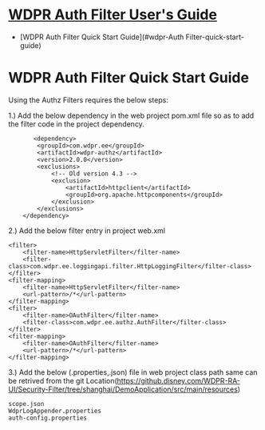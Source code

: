 #  <u>WDPR Auth Filter User's Guide</u>

- [WDPR Auth Filter Quick Start Guide](#wdpr-Auth Filter-quick-start-guide)


# WDPR Auth Filter Quick Start Guide

Using the Authz Filters requires the below steps:

1.) Add the below dependency in the web project pom.xml file so as to add the filter code in the project dependency.
	
	       <dependency>
			<groupId>com.wdpr.ee</groupId>
			<artifactId>wdpr-authz</artifactId>
			<version>2.0.0</version>
			<exclusions>
                <!-- Old version 4.3 -->
			    <exclusion>
			        <artifactId>httpclient</artifactId>
			        <groupId>org.apache.httpcomponents</groupId>
			    </exclusion>
			</exclusions>
		</dependency> 


2.) Add the below filter entry in project web.xml

	<filter>
		<filter-name>HttpServletFilter</filter-name>
		<filter-class>com.wdpr.ee.loggingapi.filter.HttpLoggingFilter</filter-class>
	</filter>
	<filter-mapping>
		<filter-name>HttpServletFilter</filter-name>
		<url-pattern>/*</url-pattern>
	</filter-mapping>
	<filter>
		<filter-name>OAuthFilter</filter-name>
		<filter-class>com.wdpr.ee.authz.AuthFilter</filter-class>
	</filter>
	<filter-mapping>
		<filter-name>OAuthFilter</filter-name>
		<url-pattern>/*</url-pattern>
	</filter-mapping>

3.) Add the below (.properties,.json) file in web project class path same can be retrived from the git Location(https://github.disney.com/WDPR-RA-UI/Security-Filter/tree/shanghai/DemoApplication/src/main/resources)

	scope.json
	WdprLogAppender.properties
	auth-config.properties